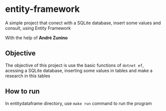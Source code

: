 # entity-framework
A simple project that conect with a SQLite database, insert some values and consult, using Entity Framework

With the help of **André Zunino**

## Objective

The objective of this project is use the basic functions of ```dotnet ef```, acessing a SQLite database, inserting some values in tables and make a research in this tables

## How to run

In entitydataframe directory, use ```make run``` command to run the program
